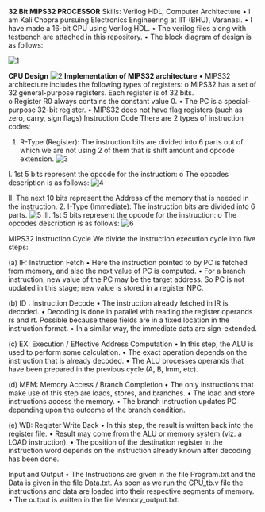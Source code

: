 **32 Bit MIPS32 PROCESSOR**
Skills: Verilog HDL, Computer Architecture
•	I am Kali Chopra pursuing Electronics Engineering at IIT (BHU), Varanasi.
•	I have made a 16-bit CPU using Verilog HDL.
•	The verilog files along with testbench are attached in this repository.
•	The block diagram of design is as follows:

 ![1](https://i.postimg.cc/G3KF7BGS/Screenshot-2024-07-16-181550.png)

**CPU Design**
 ![2](https://www.imghippo.com/i/PQjG61721133978.png)
**Implementation of MIPS32 architecture** 
•	MIPS32 architecture includes the following types of registers: 
o	MIPS32 has a set of 32 general-purpose registers.  Each register is of 32 bits.  
o	Register R0 always contains the constant value 0.
•	The PC is a special-purpose 32-bit register.
•	MIPS32 does not have flag registers (such as zero, carry, sign flags)
Instruction Code
There are 2 types of instruction codes:
1.	R-Type (Register): The instruction bits are divided into 6 parts out of which we are not using 2 of them that is shift amount and opcode extension.
 ![3](https://www.imghippo.com/i/yf0UW1721134145.png)

I.	1st 5 bits represent the opcode for the instruction:
o	The opcodes description is as follows:
![4](https://www.imghippo.com/i/JIQi71721134333.png)
 

II.	The next 10 bits represent the Address of the memory that is needed in the instruction.
2.	I-Type (Immediate): The instruction bits are divided into 6 parts.
![5](https://www.imghippo.com/i/GGMHG1721134393.png) 
III.	1st 5 bits represent the opcode for the instruction:
o	The opcodes description is as follows:
![6](https://www.imghippo.com/i/HyVj81721134454.png)
 
MIPS32 Instruction Cycle
We divide the instruction execution cycle into five steps:

(a) IF: Instruction Fetch
•	Here the instruction pointed to by PC is fetched from memory, and also the next value of PC is computed.
•	For a branch instruction, new value of the PC may be the target address. So PC is not updated in this stage; new value is stored in a register NPC.

(b) ID : Instruction Decode
•	The instruction already fetched in IR is decoded.
•	Decoding is done in parallel with reading the register operands rs and rt. Possible because these fields are in a fixed location in the instruction format.
•	In a similar way, the immediate data are sign-extended.

(c) EX: Execution / Effective Address Computation
•	In this step, the ALU is used to perform some calculation.
•	The exact operation depends on the instruction that is already decoded.
•	 The ALU processes operands that have been prepared in the previous cycle (A, B, Imm, etc).


(d) MEM: Memory Access / Branch Completion
•	The only instructions that make use of this step are loads, stores, and branches.
•	The load and store instructions access the memory.
•	The branch instruction updates PC depending upon the outcome of the branch condition.

(e) WB: Register Write Back
•	In this step, the result is written back into the register file.
•	Result may come from the ALU or memory system (viz. a LOAD instruction).
•	The position of the destination register in the instruction word depends on the instruction already known after decoding has been done.

Input and Output
•	The Instructions are given in the file Program.txt and the Data is given in the file Data.txt. As soon as we run the CPU_tb.v file the instructions and data are loaded into their respective segments of memory.
•	The output is written in the file Memory_output.txt.




